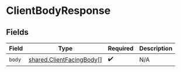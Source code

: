 # ClientBodyResponse


## Fields

| Field                                                                       | Type                                                                        | Required                                                                    | Description                                                                 |
| --------------------------------------------------------------------------- | --------------------------------------------------------------------------- | --------------------------------------------------------------------------- | --------------------------------------------------------------------------- |
| `body`                                                                      | [shared.ClientFacingBody](../../../sdk/models/shared/clientfacingbody.md)[] | :heavy_check_mark:                                                          | N/A                                                                         |